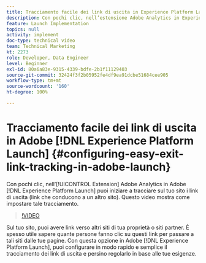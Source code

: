 ```yaml
---
title: Tracciamento facile dei link di uscita in Experience Platform Launch
description: Con pochi clic, nell’estensione Adobe Analytics in Experience Platform Launch puoi iniziare a tracciare sul tuo sito i link di uscita (link che conducono a un altro sito). Questo video mostra come impostare tale tracciamento.
feature: Launch Implementation
topics: null
activity: implement
doc-type: technical video
team: Technical Marketing
kt: 2273
role: Developer, Data Engineer
level: Beginner
exl-id: 80a6a83e-9315-4339-bdfe-2b1f11129403
source-git-commit: 32424f3f2b05952fe4df9ea91dcbe51684cee905
workflow-type: tm+mt
source-wordcount: '160'
ht-degree: 100%

---
```


# Tracciamento facile dei link di uscita in Adobe [!DNL Experience Platform Launch] {#configuring-easy-exit-link-tracking-in-adobe-launch}

Con pochi clic, nell’[!UICONTROL Extension] Adobe Analytics in Adobe [!DNL Experience Platform Launch] puoi iniziare a tracciare sul tuo sito i link di uscita (link che conducono a un altro sito). Questo video mostra come impostare tale tracciamento.

>[!VIDEO](https://video.tv.adobe.com/v/25763/?quality=12)

Sul tuo sito, puoi avere link verso altri siti di tua proprietà o siti partner. È spesso utile sapere quante persone fanno clic su questi link per passare a tali siti dalle tue pagine. Con questa opzione in Adobe [!DNL Experience Platform Launch], puoi configurare in modo rapido e semplice il tracciamento dei link di uscita e persino regolarlo in base alle tue esigenze.
